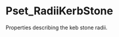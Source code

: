 # Pset_RadiiKerbStone

Properties describing the keb stone radii.
<!-- end of short definition -->

